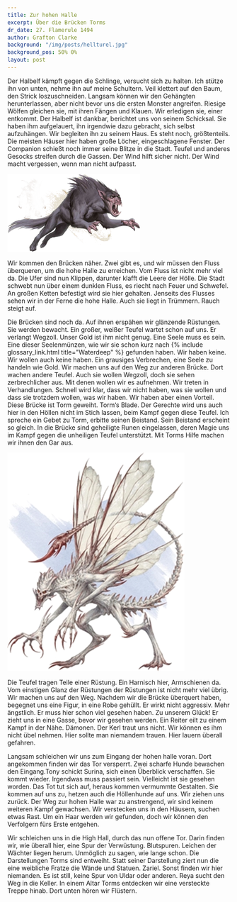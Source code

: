 ```yaml
---
title: Zur hohen Halle
excerpt: Über die Brücken Torms
dr_date: 27. Flamerule 1494
author: Grafton Clarke
background: "/img/posts/hellturel.jpg"
background_pos: 50% 0%
layout: post
---
```


Der Halbelf kämpft gegen die Schlinge, versucht sich zu halten. Ich stütze ihn
von unten, nehme ihn auf meine Schultern. Veil klettert auf den Baum, den
Strick loszuschneiden. Langsam können wir den Gehängten herunterlassen, aber
nicht bevor uns die ersten Monster angreifen. Riesige Wölfen gleichen sie, mit
ihren Fängen und Klauen. Wir erledigen sie, einer entkommt. Der Halbelf ist
dankbar, berichtet uns von seinem Schicksal. Sie haben ihm aufgelauert, ihn
irgendwie dazu gebracht, sich selbst aufzuhängen. Wir begleiten ihn zu seinem
Haus. Es steht noch, größtenteils. Die meisten Häuser hier haben große Löcher,
eingeschlagene Fenster. Der Companion schießt noch immer seine Blitze in die
Stadt. Teufel und anderes Gesocks streifen durch die Gassen. Der Wind hilft
sicher nicht. Der Wind macht vergessen, wenn man nicht aufpasst.

![Barghest](/img/posts/barghest.png)

Wir kommen den Brücken näher. Zwei gibt es, und wir müssen den Fluss
überqueren, um die hohe Halle zu erreichen. Vom Fluss ist nicht mehr viel da.
Die Ufer sind nun Klippen, darunter klafft die Leere der Hölle. Die Stadt
schwebt nun über einem dunklen Fluss, es riecht nach Feuer und Schwefel. An
großen Ketten befestigt wird sie hier gehalten. Jenseits des Flusses sehen wir
in der Ferne die hohe Halle. Auch sie liegt in Trümmern. Rauch steigt auf.

Die Brücken sind noch da. Auf ihnen erspähen wir glänzende Rüstungen. Sie
werden bewacht. Ein großer, weißer Teufel wartet schon auf uns. Er verlangt
Wegzoll. Unser Gold ist ihm nicht genug. Eine Seele muss es sein. Eine dieser
Seelenmünzen, wie wir sie schon kurz nach {% include glossary_link.html title="Waterdeep" %} gefunden haben. Wir haben
keine. Wir wollen auch keine haben. Ein grausiges Verbrechen, eine Seele zu
handeln wie Gold. Wir machen uns auf den Weg zur anderen Brücke. Dort wachen
andere Teufel. Auch sie wollen Wegzoll, doch sie sehen zerbrechlicher aus. Mit
denen wollen wir es aufnehmen. Wir treten in Verhandlungen. Schnell wird klar,
dass wir nicht haben, was sie wollen und dass sie trotzdem wollen, was wir
haben. Wir haben aber einen Vorteil. Diese Brücke ist Torm geweiht. Torm‘s
Blade. Der Gerechte wird uns auch hier in den Höllen nicht im Stich lassen,
beim Kampf gegen diese Teufel. Ich spreche ein Gebet zu Torm, erbitte seinen
Beistand. Sein Beistand erscheint so gleich. In die Brücke sind geheiligte
Runen eingelassen, deren Magie uns im Kampf gegen die unheiligen Teufel
unterstützt. Mit Torms Hilfe machen wir ihnen den Gar aus.

![Bone Devil](/img/posts/bonedevil.png)

Die Teufel tragen Teile einer Rüstung. Ein Harnisch hier, Armschienen da. Vom
einstigen Glanz der Rüstungen der Rüstungen ist nicht mehr viel übrig. Wir
machen uns auf den Weg. Nachdem wir die Brücke überquert haben, begegnet uns
eine Figur, in eine Robe gehüllt. Er wirkt nicht aggressiv. Mehr ängstlich. Er
muss hier schon viel gesehen haben. Zu unserem Glück! Er zieht uns in eine
Gasse, bevor wir gesehen werden. Ein Reiter eilt zu einem Kampf in der Nähe.
Dämonen. Der Kerl traut uns nicht. Wir können es ihm nicht übel nehmen. Hier
sollte man niemandem trauen. Hier lauern überall gefahren.

Langsam schleichen wir uns zum Eingang der hohen halle voran. Dort angekommen
finden wir das Tor versperrt. Zwei scharfe Hunde bewachen den Eingang.Tony
schickt Surina, sich einen Überblick verschaffen. Sie kommt wieder. Irgendwas
muss passiert sein. Vielleicht ist sie gesehen worden. Das Tot tut sich auf,
heraus kommen vermummte Gestalten. Sie kommen auf uns zu, hetzen auch die
Höllenhunde auf uns. Wir ziehen uns zurück. Der Weg zur hohen Halle war zu
anstrengend, wir sind keinem weiteren Kampf gewachsen. Wir verstecken uns in
den Häusern, suchen etwas Rast. Um ein Haar werden wir gefunden, doch wir
können den Verfolgern fürs Erste entgehen.

Wir schleichen uns in die High Hall, durch das nun offene Tor. Darin finden
wir, wie überall hier, eine Spur der Verwüstung. Blutspuren. Leichen der
Wächter liegen herum. Unmöglich zu sagen, wie lange schon. Die Darstellungen
Torms sind entweiht. Statt seiner Darstellung ziert nun die eine weibliche
Fratze die Wände und Statuen. Zariel. Sonst finden wir hier niemanden. Es ist
still, keine Spur von Uldar oder anderen. Reya sucht den Weg in die Keller. In
einem Altar Torms entdecken wir eine versteckte Treppe hinab. Dort unten hören
wir Flüstern.
